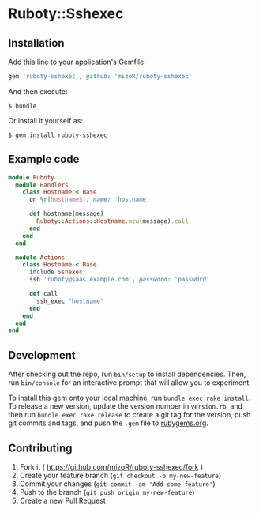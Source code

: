 # Ruboty::Sshexec

## Installation

Add this line to your application's Gemfile:

```ruby
gem 'ruboty-sshexec', github: 'mizoR/ruboty-sshexec'
```

And then execute:

    $ bundle

Or install it yourself as:

    $ gem install ruboty-sshexec

## Example code

```rb
module Ruboty
  module Handlers
    class Hostname < Base
      on %r|hostname$|, name: 'hostname'

      def hostname(message)
        Ruboty::Actions::Hostname.new(message).call
      end
    end
  end

  module Actions
    class Hostname < Base
      include Sshexec
      ssh 'ruboty@saas.example.com', password: 'passw0rd'

      def call
        ssh_exec "hostname"
      end
    end
  end
end
```

## Development

After checking out the repo, run `bin/setup` to install dependencies. Then, run `bin/console` for an interactive prompt that will allow you to experiment.

To install this gem onto your local machine, run `bundle exec rake install`. To release a new version, update the version number in `version.rb`, and then run `bundle exec rake release` to create a git tag for the version, push git commits and tags, and push the `.gem` file to [rubygems.org](https://rubygems.org).

## Contributing

1. Fork it ( https://github.com/mizoR/ruboty-sshexec/fork )
2. Create your feature branch (`git checkout -b my-new-feature`)
3. Commit your changes (`git commit -am 'Add some feature'`)
4. Push to the branch (`git push origin my-new-feature`)
5. Create a new Pull Request
